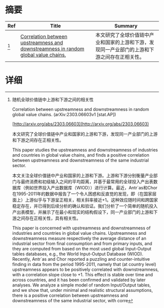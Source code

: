 # 摘要

| Ref | Title | Summary |
| --- | --- | --- |
| [^1] | [Correlation between upstreamness and downstreamness in random global value chains.](http://arxiv.org/abs/2303.06603) | 本文研究了全球价值链中产业和国家的上游和下游，发现同一产业部门的上游和下游之间存在正相关性。 |

# 详细

[^1]: 随机全球价值链中上游和下游之间的相关性

    Correlation between upstreamness and downstreamness in random global value chains. (arXiv:2303.06603v1 [stat.AP])

    [http://arxiv.org/abs/2303.06603](http://arxiv.org/abs/2303.06603)

    本文研究了全球价值链中产业和国家的上游和下游，发现同一产业部门的上游和下游之间存在正相关性。

    This paper studies the upstreamness and downstreamness of industries and countries in global value chains, and finds a positive correlation between upstreamness and downstreamness of the same industrial sector.

    本文关注全球价值链中产业和国家的上游和下游。上游和下游分别衡量产业部门与最终消费和初级输入之间的平均距离，并基于最常用的全球投入产出表数据库（例如世界投入产出数据库（WIOD））进行计算。最近，Antr\`as和Chor在1995-2011年的数据中报告了一个令人困惑和反直觉的发现，即（在国家层面上）上游似乎与下游呈正相关，相关斜率接近+1。这种效应随时间和跨国家稳定存在，并已得到后续分析的确认和验证。我们分析了一个简单的随机投入产出表模型，并展示了在最小和现实的结构假设下，同一产业部门的上游和下游之间存在正相关性，具有相关性。

    This paper is concerned with upstreamness and downstreamness of industries and countries in global value chains. Upstreamness and downstreamness measure respectively the average distance of an industrial sector from final consumption and from primary inputs, and they are computed from based on the most used global Input-Output tables databases, e.g., the World Input-Output Database (WIOD). Recently, Antr\`as and Chor reported a puzzling and counter-intuitive finding in data from the period 1995-2011, namely that (at country level) upstreamness appears to be positively correlated with downstreamness, with a correlation slope close to $+1$. This effect is stable over time and across countries, and it has been confirmed and validated by later analyses. We analyze a simple model of random Input/Output tables, and we show that, under minimal and realistic structural assumptions, there is a positive correlation between upstreamness and downstreamness of the same industrial sector, with corre
    

